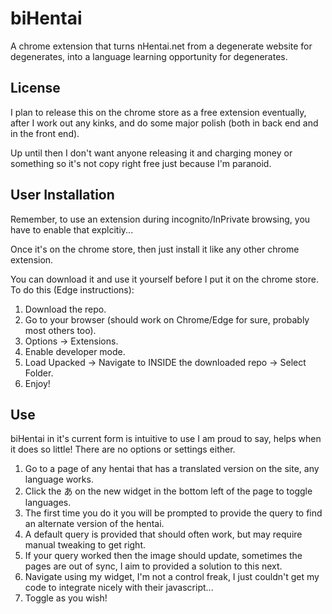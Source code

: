 # biHentai
A chrome extension that turns nHentai.net from a degenerate website for degenerates, into a language learning opportunity for degenerates.

## License

I plan to release this on the chrome store as a free extension eventually, after I work out any kinks, and do some major polish (both in back end and in the front end).

Up until then I don't want anyone releasing it and charging money or something so it's not copy right free just because I'm paranoid.

## User Installation

Remember, to use an extension during incognito/InPrivate browsing, you have to enable that explcitiy...

Once it's on the chrome store, then just install it like any other chrome extension.

You can download it and use it yourself before I put it on the chrome store. To do this (Edge instructions):

1. Download the repo.
2. Go to your browser (should work on Chrome/Edge for sure, probably most others too).
3. Options -> Extensions.
4. Enable developer mode.
5. Load Upacked -> Navigate to INSIDE the downloaded repo -> Select Folder.
6. Enjoy!

## Use

biHentai in it's current form is intuitive to use I am proud to say, helps when it does so little! There are no options or settings either.

1. Go to a page of any hentai that has a translated version on the site, any language works.
2. Click the あ on the new widget in the bottom left of the page to toggle languages.
3. The first time you do it you will be prompted to provide the query to find an alternate version of the hentai.
4. A default query is provided that should often work, but may require manual tweaking to get right.
5. If your query worked then the image should update, sometimes the pages are out of sync, I aim to provided a solution to this next.
6. Navigate using my widget, I'm not a control freak, I just couldn't get my code to integrate nicely with their javascript...
7. Toggle as you wish!
